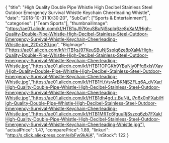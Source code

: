 {
	"title": "High Quality Double Pipe  Whistle High Decibel Stainless Steel Outdoor Emergency Survival Whistle Keychain Cheerleading Whistle",
	"date": "2018-10-31 10:30:20",
	"SubCat": ["Sports & Entertainment"],
	"categories": ["Team Sports"],
	"thumbnailImage": "https://ae01.alicdn.com/kf/HTB1qJ97KeuSBuNjSsplq6ze8pXaM/High-Quality-Double-Pipe-Whistle-High-Decibel-Stainless-Steel-Outdoor-Emergency-Survival-Whistle-Keychain-Cheerleading-Whistle.jpg_220x220.jpg",
	"BigImage": ["https://ae01.alicdn.com/kf/HTB1qJ97KeuSBuNjSsplq6ze8pXaM/High-Quality-Double-Pipe-Whistle-High-Decibel-Stainless-Steel-Outdoor-Emergency-Survival-Whistle-Keychain-Cheerleading-Whistle.jpg","https://ae01.alicdn.com/kf/HTB11OPGKh9YBuNjy0Ffq6xIsVXav/High-Quality-Double-Pipe-Whistle-High-Decibel-Stainless-Steel-Outdoor-Emergency-Survival-Whistle-Keychain-Cheerleading-Whistle.jpg","https://ae01.alicdn.com/kf/HTB1H.tVsrArBKNjSZFLq6A_dVXar/High-Quality-Double-Pipe-Whistle-High-Decibel-Stainless-Steel-Outdoor-Emergency-Survival-Whistle-Keychain-Cheerleading-Whistle.jpg","https://ae01.alicdn.com/kf/HTB1dh4gd.z.BuNjt_j7q6x0nFXab/High-Quality-Double-Pipe-Whistle-High-Decibel-Stainless-Steel-Outdoor-Emergency-Survival-Whistle-Keychain-Cheerleading-Whistle.jpg","https://ae01.alicdn.com/kf/HTB1MfITc6fguuRjSszcq6zb7FXak/High-Quality-Double-Pipe-Whistle-High-Decibel-Stainless-Steel-Outdoor-Emergency-Survival-Whistle-Keychain-Cheerleading-Whistle.jpg"],
	"actualPrice": 1.47,
	"comparePrice": 1.89,
	"linkurl": "http://s.click.aliexpress.com/e/bFw9kAjA",
	"inStock": 122
}
